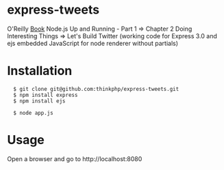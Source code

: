 # express-tweets

O'Reilly [Book] Node.js Up and Running - Part 1 => Chapter 2 Doing Interesting Things => Let's Build Twitter (working code for Express 3.0 and ejs embedded JavaScript for node renderer without partials)

# Installation

```
  $ git clone git@github.com:thinkphp/express-tweets.git
  $ npm install express
  $ npm install ejs

  $ node app.js
```

# Usage

  Open a browser and go to http://localhost:8080

[Book]: http://shop.oreilly.com/product/0636920015956.do



